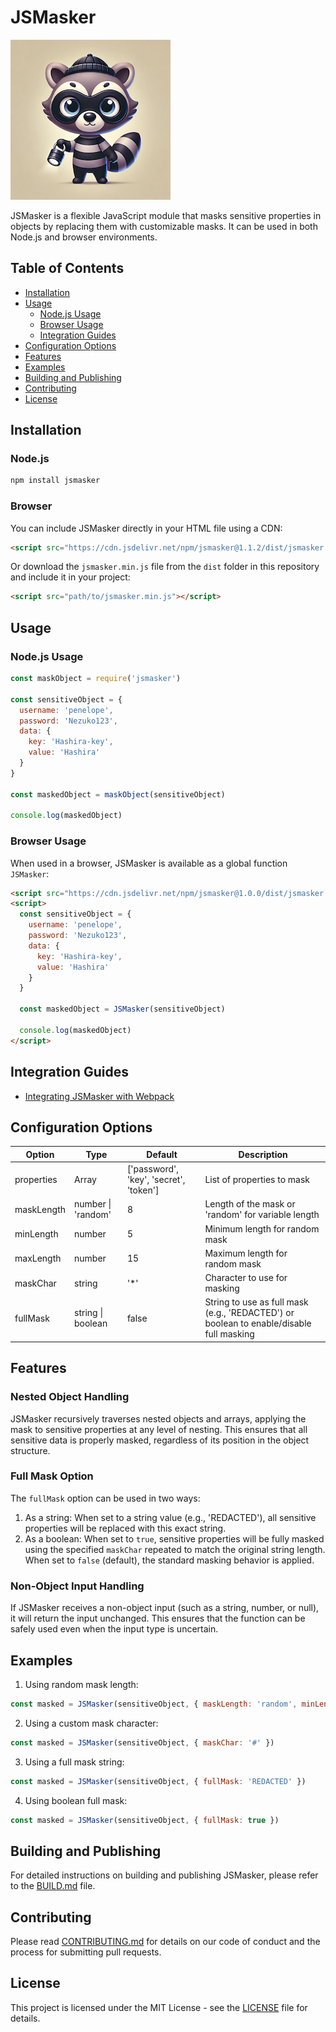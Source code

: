 # JSMasker

![Bandit Mascot](images/bandit.png)

JSMasker is a flexible JavaScript module that masks sensitive properties in objects by replacing them with customizable masks. It can be used in both Node.js and browser environments.

## Table of Contents

- [Installation](#installation)
- [Usage](#usage)
  - [Node.js Usage](#nodejs-usage)
  - [Browser Usage](#browser-usage)
  - [Integration Guides](#integration-guides)
- [Configuration Options](#configuration-options)
- [Features](#features)
- [Examples](#examples)
- [Building and Publishing](#building-and-publishing)
- [Contributing](#contributing)
- [License](#license)

## Installation

### Node.js

```bash
npm install jsmasker
```

### Browser

You can include JSMasker directly in your HTML file using a CDN:

```html
<script src="https://cdn.jsdelivr.net/npm/jsmasker@1.1.2/dist/jsmasker.min.js"></script>
```

Or download the `jsmasker.min.js` file from the `dist` folder in this repository and include it in your project:

```html
<script src="path/to/jsmasker.min.js"></script>
```

## Usage

### Node.js Usage

```javascript
const maskObject = require('jsmasker')

const sensitiveObject = {
  username: 'penelope',
  password: 'Nezuko123',
  data: {
    key: 'Hashira-key',
    value: 'Hashira'
  }
}

const maskedObject = maskObject(sensitiveObject)

console.log(maskedObject)
```

### Browser Usage

When used in a browser, JSMasker is available as a global function `JSMasker`:

```html
<script src="https://cdn.jsdelivr.net/npm/jsmasker@1.0.0/dist/jsmasker.min.js"></script>
<script>
  const sensitiveObject = {
    username: 'penelope',
    password: 'Nezuko123',
    data: {
      key: 'Hashira-key',
      value: 'Hashira'
    }
  }

  const maskedObject = JSMasker(sensitiveObject)

  console.log(maskedObject)
</script>
```
## Integration Guides

- [Integrating JSMasker with Webpack](WEBPACK_INTEGRATION.md)

## Configuration Options

| Option | Type | Default | Description |
|--------|------|---------|-------------|
| properties | Array | ['password', 'key', 'secret', 'token'] | List of properties to mask |
| maskLength | number \| 'random' | 8 | Length of the mask or 'random' for variable length |
| minLength | number | 5 | Minimum length for random mask |
| maxLength | number | 15 | Maximum length for random mask |
| maskChar | string | '*' | Character to use for masking |
| fullMask | string \| boolean | false | String to use as full mask (e.g., 'REDACTED') or boolean to enable/disable full masking |

## Features

### Nested Object Handling

JSMasker recursively traverses nested objects and arrays, applying the mask to sensitive properties at any level of nesting. This ensures that all sensitive data is properly masked, regardless of its position in the object structure.

### Full Mask Option

The `fullMask` option can be used in two ways:

1. As a string: When set to a string value (e.g., 'REDACTED'), all sensitive properties will be replaced with this exact string.
2. As a boolean: When set to `true`, sensitive properties will be fully masked using the specified `maskChar` repeated to match the original string length. When set to `false` (default), the standard masking behavior is applied.

### Non-Object Input Handling

If JSMasker receives a non-object input (such as a string, number, or null), it will return the input unchanged. This ensures that the function can be safely used even when the input type is uncertain.

## Examples

1. Using random mask length:

```javascript
const masked = JSMasker(sensitiveObject, { maskLength: 'random', minLength: 3, maxLength: 8 })
```

2. Using a custom mask character:

```javascript
const masked = JSMasker(sensitiveObject, { maskChar: '#' })
```

3. Using a full mask string:

```javascript
const masked = JSMasker(sensitiveObject, { fullMask: 'REDACTED' })
```

4. Using boolean full mask:

```javascript
const masked = JSMasker(sensitiveObject, { fullMask: true })
```

## Building and Publishing

For detailed instructions on building and publishing JSMasker, please refer to the [BUILD.md](BUILD.md) file.

## Contributing

Please read [CONTRIBUTING.md](CONTRIBUTING.md) for details on our code of conduct and the process for submitting pull requests.

## License

This project is licensed under the MIT License - see the [LICENSE](LICENSE) file for details.